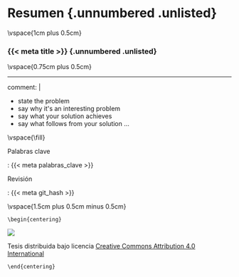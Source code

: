 # Resumen {.unnumbered .unlisted}

\vspace{1cm plus 0.5cm}

### {{< meta title >}} {.unnumbered  .unlisted}

\vspace{0.75cm plus 0.5cm}


---
comment: |
  * state the problem
  * say why it's an interesting problem
  * say what your solution achieves
  * say what follows from your solution
...

\vspace{\fill}


Palabras clave

:   {{< meta palabras_clave >}}

Revisión

:   {{< meta git_hash >}}



\vspace{1.5cm plus 0.5cm minus 0.5cm}


```{=latex}
\begin{centering}
```
![](by)

Tesis distribuida bajo licencia [Creative Commons Attribution 4.0 International](http://creativecommons.org/licenses/by/4.0/")
```{=latex}
\end{centering}
```

